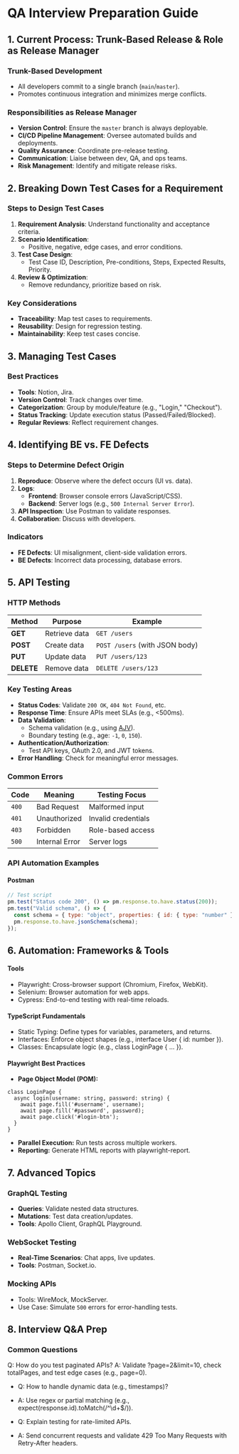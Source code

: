 # QA Interview Preparation Guide

## 1. **Current Process: Trunk-Based Release & Role as Release Manager**

### **Trunk-Based Development**

- All developers commit to a single branch (`main`/`master`).
- Promotes continuous integration and minimizes merge conflicts.

### **Responsibilities as Release Manager**

- **Version Control**: Ensure the `master` branch is always deployable.
- **CI/CD Pipeline Management**: Oversee automated builds and deployments.
- **Quality Assurance**: Coordinate pre-release testing.
- **Communication**: Liaise between dev, QA, and ops teams.
- **Risk Management**: Identify and mitigate release risks.

## 2. **Breaking Down Test Cases for a Requirement**

### **Steps to Design Test Cases**

1. **Requirement Analysis**: Understand functionality and acceptance criteria.
2. **Scenario Identification**:
   - Positive, negative, edge cases, and error conditions.
3. **Test Case Design**:
   - Test Case ID, Description, Pre-conditions, Steps, Expected Results, Priority.
4. **Review & Optimization**:
   - Remove redundancy, prioritize based on risk.

### **Key Considerations**

- **Traceability**: Map test cases to requirements.
- **Reusability**: Design for regression testing.
- **Maintainability**: Keep test cases concise.

## 3. **Managing Test Cases**

### **Best Practices**

- **Tools**: Notion, Jira.
- **Version Control**: Track changes over time.
- **Categorization**: Group by module/feature (e.g., "Login," "Checkout").
- **Status Tracking**: Update execution status (Passed/Failed/Blocked).
- **Regular Reviews**: Reflect requirement changes.

## 4. **Identifying BE vs. FE Defects**

### **Steps to Determine Defect Origin**

1. **Reproduce**: Observe where the defect occurs (UI vs. data).
2. **Logs**:
   - **Frontend**: Browser console errors (JavaScript/CSS).
   - **Backend**: Server logs (e.g., `500 Internal Server Error`).
3. **API Inspection**: Use Postman to validate responses.
4. **Collaboration**: Discuss with developers.

### **Indicators**

- **FE Defects**: UI misalignment, client-side validation errors.
- **BE Defects**: Incorrect data processing, database errors.

## 5. **API Testing**

### **HTTP Methods**

| Method     | Purpose       | Example                        |
| ---------- | ------------- | ------------------------------ |
| **GET**    | Retrieve data | `GET /users`                   |
| **POST**   | Create data   | `POST /users` (with JSON body) |
| **PUT**    | Update data   | `PUT /users/123`               |
| **DELETE** | Remove data   | `DELETE /users/123`            |

### **Key Testing Areas**

- **Status Codes**: Validate `200 OK`, `404 Not Found`, etc.
- **Response Time**: Ensure APIs meet SLAs (e.g., <500ms).
- **Data Validation**:
  - Schema validation (e.g., using [AJV](https://ajv.js.org/)).
  - Boundary testing (e.g., age: `-1`, `0`, `150`).
- **Authentication/Authorization**:
  - Test API keys, OAuth 2.0, and JWT tokens.
- **Error Handling**: Check for meaningful error messages.

### **Common Errors**

| Code  | Meaning        | Testing Focus       |
| ----- | -------------- | ------------------- |
| `400` | Bad Request    | Malformed input     |
| `401` | Unauthorized   | Invalid credentials |
| `403` | Forbidden      | Role-based access   |
| `500` | Internal Error | Server logs         |

### **API Automation Examples**

#### **Postman**

```javascript
// Test script
pm.test("Status code 200", () => pm.response.to.have.status(200));
pm.test("Valid schema", () => {
  const schema = { type: "object", properties: { id: { type: "number" } } };
  pm.response.to.have.jsonSchema(schema);
});
```
## 6. Automation: Frameworks & Tools

#### Tools
- Playwright: Cross-browser support (Chromium, Firefox, WebKit).
- Selenium: Browser automation for web apps.
- Cypress: End-to-end testing with real-time reloads.

#### TypeScript Fundamentals

- Static Typing: Define types for variables, parameters, and returns.
- Interfaces: Enforce object shapes (e.g., interface User { id: number }).
- Classes: Encapsulate logic (e.g., class LoginPage { ... }).

#### Playwright Best Practices
- **Page Object Model (POM):**

```tsx
class LoginPage {
  async login(username: string, password: string) {
    await page.fill('#username', username);
    await page.fill('#password', password);
    await page.click('#login-btn');
  }
}
```
- **Parallel Execution:** Run tests across multiple workers.
- **Reporting:** Generate HTML reports with playwright-report.

## 7. Advanced Topics

### GraphQL Testing

- **Queries**: Validate nested data structures.
- **Mutations**: Test data creation/updates.
- **Tools**: Apollo Client, GraphQL Playground.

### WebSocket Testing

- **Real-Time Scenarios**: Chat apps, live updates.
- **Tools**: Postman, Socket.io.

### Mocking APIs

- Tools: WireMock, MockServer.
- Use Case: Simulate `500` errors for error-handling tests.

## 8. Interview Q&A Prep

### Common Questions

Q: How do you test paginated APIs?
A: Validate ?page=2&limit=10, check totalPages, and test edge cases (e.g., page=0).

- Q: How to handle dynamic data (e.g., timestamps)?
- A: Use regex or partial matching (e.g., expect(response.id).toMatch(/^\d+$/)).


- Q: Explain testing for rate-limited APIs.
- A: Send concurrent requests and validate 429 Too Many Requests with Retry-After headers.


